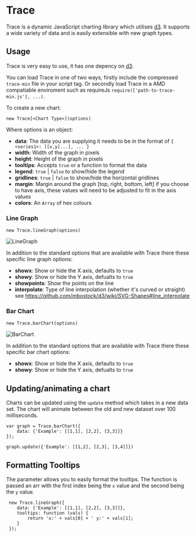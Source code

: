 # Trace

Trace is a dynamic JavaScript charting library which utilises [d3](http://d3js.org). It supports a wide
variety of data and is easily extensible with new graph types.

## Usage

Trace is very easy to use, it has one depency on [d3](http://d3js.org).

You can load Trace in one of two ways, firstly include the compressed `trace-min` file in your script tag. Or secondly load Trace in a AMD compatiable enviroment such as requireJs `require(['path-to-trace-min.js'], ...)`.

To create a new chart:

`new Trace[<Chart Type>](options)`

Where options is an object:

- **data**: The data you are supplying it needs to be in the format of
    `{
      <series1>: [[x,y]...],
      ...
    }`
- **width**: Width of the graph in pixels
- **height**: Height of the graph in pixels
- **tooltips**: Accepts `true` or a function to format the data
- **legend**: `true` | `false` to show/hide the legend
- **gridlines**: `true` | `false` to show/hide the horizontal gridlines
- **margin**: Margin around the graph [top, right, bottom, left] if you choose to have axis,
these values will need to be adjusted to fit in the axis values
- **colors**: An `Array` of hex colours

### Line Graph

`new Trace.lineGraph(options)`

![LineGraph](http://cl.ly/image/0z0M0T430Q2O/download/Screen%20Shot%202014-05-07%20at%2009.58.19.png)

In addition to the standard options that are available with Trace there these specific line graph options:

- **showx**: Show or hide the X axis, defaults to `true`
- **showy**: Show or hide the Y axis, defualts to `true`
- **showpoints**: Show the points on the line
- **interpolate**: Type of line interpolation (whether it's curved or straight) see https://github.com/mbostock/d3/wiki/SVG-Shapes#line_interpolate 

### Bar Chart

`new Trace.barChart(options)`

![BarChart](http://cl.ly/image/3r0a2e232W1v/download/Screen%20Shot%202014-05-07%20at%2009.58.27.png)

In addition to the standard options that are available with Trace there these specific bar chart options:

- **showx**: Show or hide the X axis, defaults to `true`
- **showy**: Show or hide the Y axis, defualts to `true`

## Updating/animating a chart

Charts can be updated using the `update` method which takes in a new data set. The chart will animate between the old and new dataset over 100 milliseconds.

    var graph = Trace.barChart({
    	data: {'Example': [[1,1], [2,2], [3,3]]}
    });

    graph.update({'Example': [[1,2], [2,3], [3,4]]})

## Formatting Tooltips

The parameter allows you to easily format the tooltips. The function is passed an arr with the first index being the `x` value and the second being the `y` value.

     new Trace.lineGraph({
		data: {'Example': [[1,1], [2,2], [3,3]]},
		tooltips: function (vals) {
			return 'x:' + vals[0] + ' y:' + vals[1];
		}
     });